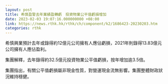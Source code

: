 ```yaml
---
layout: post
title: 希慎盈警去年業績盈轉虧　投資物業公平值虧損增加
date: 2023-02-03 19:07:16.000000000 +08:00
link: https://news.rthk.hk/rthk/ch/component/k2/1686423-20230203.htm
categories: rthk
---
```


希慎興業預計去年或錄得約12億元公司擁有人應佔虧損，2021年則錄得13.83億元公司擁有人應佔盈利。

集團解釋，去年錄得約32.5億元投資物業公平值虧損，按年增加逾3.5倍。

集團指出，有關公平值虧損屬非現金性質，對營運現金流無影響。集團整體財政狀況維持穩健。
